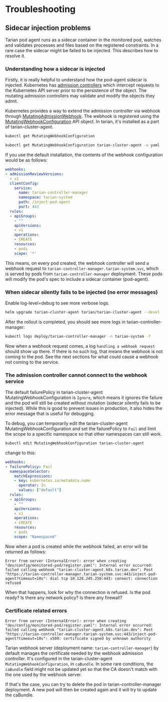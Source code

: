 # Troubleshooting

## Sidecar injection problems

Tarian pod agent runs as a sidecar container in the monitored pod, watches and validates processes and files based on the registered constraints. In a rare case the sidecar might be failed to be injected. This describes how to resolve it.

### Understanding how a sidecar is injected

Firstly, it is really helpful to understand how the pod-agent sidecar is injected. Kubernetes has [admission controllers](https://kubernetes.io/docs/reference/access-authn-authz/admission-controllers/) which intercept requests to the Kubernetes API server prior to the persistence of the object. The mutating admission controllers may validate and modify the objects they admit. 

Kubernetes provides a way to extend the admission controller via webhook through [MutatingAdmissionWebhook](https://kubernetes.io/docs/reference/access-authn-authz/extensible-admission-controllers/). The webhook is registered using the [MutatingWebhookConfiguration](https://kubernetes.io/docs/reference/access-authn-authz/extensible-admission-controllers/#webhook-configuration) API object. In tarian, it's installed as a part of tarian-cluster-agent.

```bash
kubectl get MutatingWebhookConfiguration

kubectl get MutatingWebhookConfiguration tarian-cluster-agent -o yaml
```

If you use the default installation, the contents of the webhook configuration would be as follows:

```yaml
webhooks:
- admissionReviewVersions:
  - v1
  clientConfig:
    service:
      name: tarian-controller-manager
      namespace: tarian-system
      path: /inject-pod-agent
      port: 443
  rules:
  - apiGroups:
    - ""
    apiVersions:
    - v1
    operations:
    - CREATE
    resources:
    - pods
    scope: '*'
```

This means, on every pod created, the webhook controller will send a webhook request to `tarian-controller-manager.tarian-system.svc`, which is served by pods from `tarian-controller-manager` deployment. These pods will modify the pod's spec to include a sidecar container (pod-agent).

### When sidecar silently fails to be injected (no error messages)

Enable log-level=debug to see more verbose logs.

```bash
helm upgrade tarian-cluster-agent tarian/tarian-cluster-agent --devel -n tarian-system --set clusterAgent.log.level=debug
```

After the rollout is completed, you should see more logs in tarian-controller-manager:

```bash
kubectl logs deploy/tarian-controller-manager -n tarian-system -f
```

Now when a webhook request comes, a log `handling a webhook request` should show up there. If there is no such log, that means the webhook is not coming to the pod.
See the next sections for what could cause a webhook not coming to the service.


### The admission controller cannot connect to the webhook service

The default failurePolicy in tarian-cluster-agent MutatingWebhookConfiguration is `Ignore`, which means it ignores the failure and the pod will still be created without mutation (sidecar silently fails to be injected). While this is good to prevent issues in production, it also hides the error message that is useful for debugging.

To debug, you can temporarily edit the tarian-cluster-agent MutatingWebhookConfiguration and set the failurePolicy to `Fail` and limit the scope to a specific
namespace so that other namespaces can still work.


```bash
kubectl edit MutatingWebhookConfiguration tarian-cluster-agent
```

change to this:

```yaml
webhooks:
- failurePolicy: Fail
  namespaceSelector:
    matchExpressions:
    - key: kubernetes.io/metadata.name
      operator: In
      values: ["default"]
  rules:
  - apiGroups:
    - ""
    apiVersions:
    - v1
    operations:
    - CREATE
    resources:
    - pods
    scope: "Namespaced"
```

Now when a pod is created while the webhook failed, an error will be returned as follows:

```
Error from server (InternalError): error when creating "dev/config/monitored-pod/register.yaml": Internal error occurred: failed calling webhook "tarian-cluster-agent.k8s.tarian.dev": Post "https://tarian-controller-manager.tarian-system.svc:443/inject-pod-agent?timeout=10s": dial tcp 10.128.245.250:443: connect: connection refused
```

When that happens, look for why the connection is refused. Is the pod ready? Is there any network policy? Is there any firewall?


### Certificate related errors


```
Error from server (InternalError): error when creating "dev/config/monitored-pod/register.yaml": Internal error occurred: failed calling webhook "tarian-cluster-agent.k8s.tarian.dev": Post "https://tarian-controller-manager.tarian-system.svc:443/inject-pod-agent?timeout=10s": x509: certificate signed by unknown authority
```

Tarian webhook server (deployment name: `tarian-controller-manager`) by default manages the certificate needed by the webhook admission controller. It's configured in the tarian-cluster-agent `MutatingWebhookConfiguration`, in `caBundle`. In some rare conditions, the `caBundle` field might not be updated yet so that the CA doesn't match with the one used by the webhook server.

If that's the case, you can try to delete the pod in tarian-controller-manager deployment. A new pod will then be created again and it will try to update the caBundle.